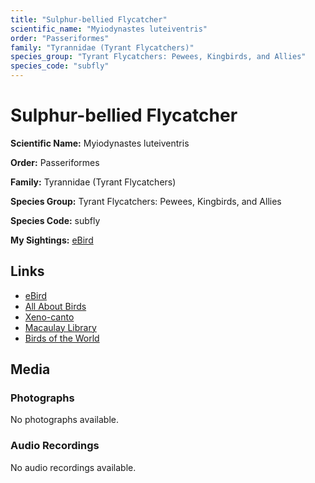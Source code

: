 ```yaml
---
title: "Sulphur-bellied Flycatcher"
scientific_name: "Myiodynastes luteiventris"
order: "Passeriformes"
family: "Tyrannidae (Tyrant Flycatchers)"
species_group: "Tyrant Flycatchers: Pewees, Kingbirds, and Allies"
species_code: "subfly"
---
```


# Sulphur-bellied Flycatcher

**Scientific Name:** Myiodynastes luteiventris

**Order:** Passeriformes

**Family:** Tyrannidae (Tyrant Flycatchers)

**Species Group:** Tyrant Flycatchers: Pewees, Kingbirds, and Allies

**Species Code:** subfly

**My Sightings:** [eBird](https://ebird.org/lifelist?r=world&time=life&spp=subfly)

## Links
* [eBird](https://ebird.org/species/subfly) 
* [All About Birds](https://www.allaboutbirds.org/guide/subfly) 
* [Xeno-canto](https://www.xeno-canto.org/species/subfly) 
* [Macaulay Library](https://search.macaulaylibrary.org/catalog?taxonCode=subfly&sort=rating_rank_desc)
* [Birds of the World](https://birdsoftheworld.org/bow/species/subfly)

## Media
### Photographs
No photographs available.

### Audio Recordings
No audio recordings available.
